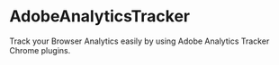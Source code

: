 # AdobeAnalyticsTracker
Track your Browser Analytics easily by using Adobe Analytics Tracker Chrome plugins.
